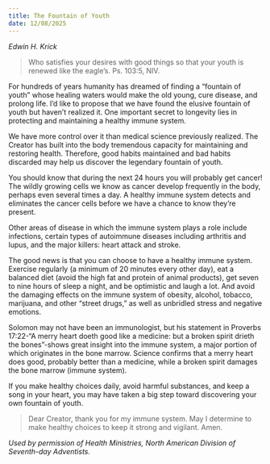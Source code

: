 ```yaml
---
title: The Fountain of Youth
date: 12/08/2025
---
```


_Edwin H. Krick_

> <p></p>
> Who satisfies your desires with good things so that your youth is renewed like the eagle’s. Ps. 103:5, NIV.

For hundreds of years humanity has dreamed of finding a “fountain of youth” whose healing waters would make the old young, cure disease, and prolong life. I’d like to propose that we have found the elusive fountain of youth but haven’t realized it. One important secret to longevity lies in protecting and maintaining a healthy immune system.

We have more control over it than medical science previously realized. The Creator has built into the body tremendous capacity for maintaining and restoring health. Therefore, good habits maintained and bad habits discarded may help us discover the legendary fountain of youth.

You should know that during the next 24 hours you will probably get cancer! The wildly growing cells we know as cancer develop frequently in the body, perhaps even several times a day. A healthy immune system detects and eliminates the cancer cells before we have a chance to know they’re present.

Other areas of disease in which the immune system plays a role include infections, certain types of autoimmune diseases including arthritis and lupus, and the major killers: heart attack and stroke.

The good news is that you can choose to have a healthy immune system. Exercise regularly (a minimum of 20 minutes every other day), eat a balanced diet (avoid the high fat and protein of animal products), get seven to nine hours of sleep a night, and be optimistic and laugh a lot. And avoid the damaging effects on the immune system of obesity, alcohol, tobacco, marijuana, and other “street drugs,” as well as unbridled stress and negative emotions.

Solomon may not have been an immunologist, but his statement in Proverbs 17:22-“A merry heart doeth good like a medicine: but a broken spirit drieth the bones”-shows great insight into the immune system, a major portion of which originates in the bone marrow. Science confirms that a merry heart does good, probably better than a medicine, while a broken spirit damages the bone marrow (immune system).

If you make healthy choices daily, avoid harmful substances, and keep a song in your heart, you may have taken a big step toward discovering your own fountain of youth.

> <callout></callout>
> Dear Creator, thank you for my immune system. May I determine to make healthy choices to keep it strong and vigilant. Amen.

_Used by permission of Health Ministries, North American Division of Seventh-day Adventists._